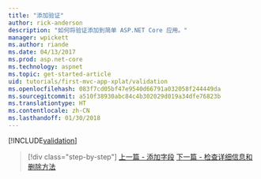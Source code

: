 ```yaml
---
title: "添加验证"
author: rick-anderson
description: "如何将验证添加到简单 ASP.NET Core 应用。"
manager: wpickett
ms.author: riande
ms.date: 04/13/2017
ms.prod: asp.net-core
ms.technology: aspnet
ms.topic: get-started-article
uid: tutorials/first-mvc-app-xplat/validation
ms.openlocfilehash: 083f7cd05bf47e9540d66791a032058f244449da
ms.sourcegitcommit: a510f38930abc84c4b302029d019a34dfe76823b
ms.translationtype: HT
ms.contentlocale: zh-CN
ms.lasthandoff: 01/30/2018
---
```

[!INCLUDE[validation](../../includes/mvc-intro/validation.md)]

>[!div class="step-by-step"]
[上一篇 - 添加字段](new-field.md)
[下一篇 - 检查详细信息和删除方法](xref:tutorials/first-mvc-app/details)  

